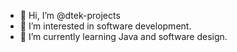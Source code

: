 - 👋 Hi, I’m @dtek-projects
- 👀 I’m interested in software development.
- 🌱 I’m currently learning Java and software design.
<!--- 💞️ I’m looking to collaborate on ...--->
<!--- 📫 How to reach me ...--->

<!---
dtek-projects/dtek-projects is a ✨ special ✨ repository because its `README.md` (this file) appears on your GitHub profile.
You can click the Preview link to take a look at your changes.
--->
